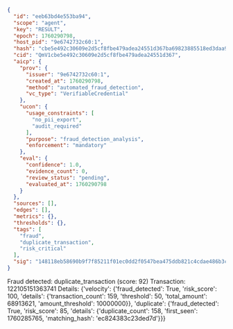 ```json
{
  "id": "eeb63bd4e553ba94",
  "scope": "agent",
  "key": "RESULT",
  "epoch": 1760290798,
  "host_pid": "9e6742732c60:1",
  "hash": "cbe5e492c30609e2d5cf8fbe479adea24551d367ba69823885518ed3daa9f627",
  "cid": "QmV1cbe5e492c30609e2d5cf8fbe479adea24551d367",
  "aicp": {
    "prov": {
      "issuer": "9e6742732c60:1",
      "created_at": 1760290798,
      "method": "automated_fraud_detection",
      "vc_type": "VerifiableCredential"
    },
    "ucon": {
      "usage_constraints": [
        "no_pii_export",
        "audit_required"
      ],
      "purpose": "fraud_detection_analysis",
      "enforcement": "mandatory"
    },
    "eval": {
      "confidence": 1.0,
      "evidence_count": 0,
      "review_status": "pending",
      "evaluated_at": 1760290798
    }
  },
  "sources": [],
  "edges": [],
  "metrics": {},
  "thresholds": {},
  "tags": [
    "fraud",
    "duplicate_transaction",
    "risk_critical"
  ],
  "sig": "148118eb58690b9f7f85211f01ec0dd2f0547bea475ddb821c4cdae486b3c8f7"
}
```

Fraud detected: duplicate_transaction (score: 92)
Transaction: 122105151363741
Details: {'velocity': {'fraud_detected': True, 'risk_score': 100, 'details': {'transaction_count': 159, 'threshold': 50, 'total_amount': 68913621, 'amount_threshold': 10000000}}, 'duplicate': {'fraud_detected': True, 'risk_score': 85, 'details': {'duplicate_count': 158, 'first_seen': 1760285765, 'matching_hash': 'ec824383c23ded7d'}}}